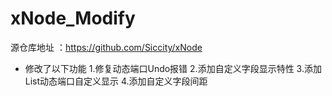 # xNode_Modify
源仓库地址 ：https://github.com/Siccity/xNode

+ 修改了以下功能
  1.修复动态端口Undo报错
  2.添加自定义字段显示特性
  3.添加List动态端口自定义显示
  4.添加自定义字段间距
